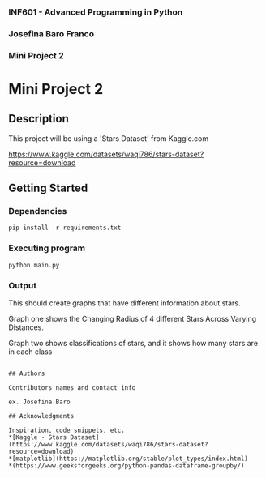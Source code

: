 ### INF601 - Advanced Programming in Python
### Josefina Baro Franco
### Mini Project 2


# Mini Project 2

## Description

This project will be using a 'Stars Dataset' from Kaggle.com

https://www.kaggle.com/datasets/waqi786/stars-dataset?resource=download

## Getting Started

### Dependencies

```
pip install -r requirements.txt
```

### Executing program
```
python main.py
```

### Output

This should create graphs that have different information about stars.

Graph one shows the Changing Radius of 4 different Stars Across Varying Distances.

Graph two shows classifications of stars, and it shows how many stars are in each class
```

## Authors

Contributors names and contact info

ex. Josefina Baro

## Acknowledgments

Inspiration, code snippets, etc.
*[Kaggle - Stars Dataset](https://www.kaggle.com/datasets/waqi786/stars-dataset?resource=download)
*[matplotlib](https://matplotlib.org/stable/plot_types/index.html)
*(https://www.geeksforgeeks.org/python-pandas-dataframe-groupby/)